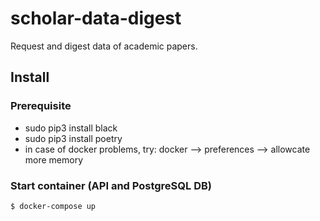 # scholar-data-digest
Request and digest data of academic papers.

## Install

### Prerequisite
- sudo pip3 install black
- sudo pip3 install poetry
- in case of docker problems, try: docker --> preferences --> allowcate more memory

### Start container (API and PostgreSQL DB)
```
$ docker-compose up
````
